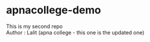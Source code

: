 # apnacollege-demo
This is my second repo
<br>
Author : Lalit (apna college - this one is the updated one)

